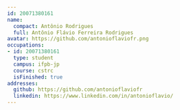 ```yaml
---
id: 20071380161
name:
  compact: Antônio Rodrigues
  full: Antônio Flávio Ferreira Rodrigues
avatar: https://github.com/antonioflaviofr.png
occupations:
- id: 20071380161
  type: student
  campus: ifpb-jp
  course: cstrc
  isFinished: true
addresses:
  github: https://github.com/antonioflaviofr
  linkedin: https://www.linkedin.com/in/antonioflavio/
---
```

